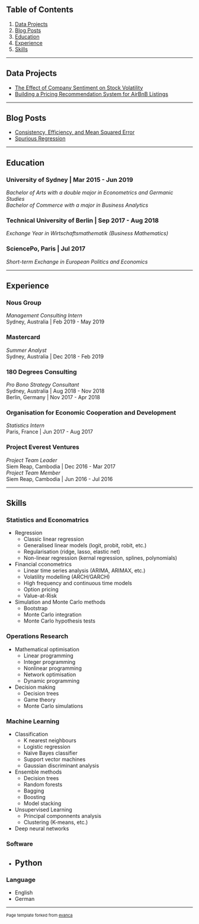 ## Table of Contents

1. [Data Projects](#projects)
2. [Blog Posts](#posts)
3. [Education](#education)
4. [Experience](#experience)
5. [Skills](#skills)

---

<a name="projects"></a>
## Data Projects 

- [The Effect of Company Sentiment on Stock Volatility](/stock_volatility/stock_volatility.md)
- [Building a Pricing Recommendation System for AirBnB Listings](/airbnb_pricing/airbnb_pricing.md)

---

<a name="posts"></a>
## Blog Posts 

- [Consistency, Efficiency, and Mean Squared Error](/consistency/consistency.md)
- [Spurious Regression](/spurious_regression/spurious_regression.md)

---

<a name="educations"></a>
## Education 

### University of Sydney \| Mar 2015 - Jun 2019  

*Bachelor of Arts with a double major in Econometrics and Germanic Studies*  
*Bachelor of Commerce with a major in Business Analytics*

### Technical University of Berlin \| Sep 2017 - Aug 2018

*Exchange Year in Wirtschaftsmathematik (Business Mathematics)*

### SciencePo, Paris \| Jul 2017

*Short-term Exchange in European Politics and Economics*

---

<a name="experience"></a>
## Experience 

### Nous Group  

*Management Consulting Intern*   
Sydney, Australia | Feb 2019 - May 2019

### Mastercard  

*Summer Analyst*  
Sydney, Australia | Dec 2018 - Feb 2019

### 180 Degrees Consulting  

*Pro Bono Strategy Consultant*  
Sydney, Australia | Aug 2018 - Nov 2018  
Berlin, Germany | Nov 2017 - Apr 2018 

### Organisation for Economic Cooperation and Development  

*Statistics Intern*  
Paris, France | Jun 2017 - Aug 2017

### Project Everest Ventures    

*Project Team Leader*  
Siem Reap, Cambodia |  Dec 2016 - Mar 2017  
*Project Team Member*  
Siem Reap, Cambodia |  Jun 2016 - Jul 2016

---

<a name="skills"></a>
## Skills 

### Statistics and Economatrics
- Regression
  - Classic linear regression
  - Generalised linear models (logit, probit, robit, etc.)
  - Regularisation (ridge, lasso, elastic net)
  - Non-linear regression (kernal regression, splines, polynomials)
- Financial cconometrics
  - Linear time series analysis (ARIMA, ARIMAX, etc.)
  - Volatility modelling (ARCH/GARCH)
  - High frequency and continuous time models
  - Option pricing
  - Value-at-Risk
- Simulation and Monte Carlo methods
  - Bootstrap
  - Monte Carlo integration
  - Monte Carlo hypothesis tests

### Operations Research
- Mathematical optimisation
  - Linear programming
  - Integer programming
  - Nonlinear programming
  - Network optimisation
  - Dynamic programming
- Decision making
  - Decision trees
  - Game theory
  - Monte Carlo simulations

### Machine Learning
- Classification
  - K nearest neighbours
  - Logistic regression
  - Naïve Bayes classifier
  - Support vector machines
  - Gaussian discriminant analysis
- Ensemble methods
  - Decision trees
  - Random forests
  - Bagging
  - Boosting
  - Model stacking
- Unsupervised Learning
  - Principal componnents analysis
  - Clustering (K-means, etc.)
- Deep neural networks

### Software
- Python
  - 


### Language
- English 
- German

---
<p style="font-size:11px">Page template forked from <a href="https://github.com/evanca/quick-portfolio">evanca</a></p>
<!-- Remove above link if you don't want to attibute -->
